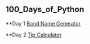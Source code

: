 ## 100_Days_of_Python

**Day 1 [Band Name Generator](https://replit.com/@dagute/band-name-generator-start#main.py)

**Day 2 [Tip Calculator](https://replit.com/@dagute/tip-calculator-start#main.py)
